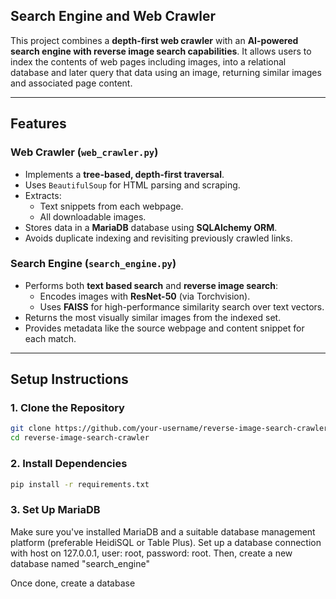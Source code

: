 ## Search Engine and Web Crawler

This project combines a **depth-first web crawler** with an **AI-powered search engine with reverse image search capabilities**. It allows users to index the contents of web pages including images, into a relational database and later query that data using an image, returning similar images and associated page content.

---

## Features

### Web Crawler (`web_crawler.py`)
- Implements a **tree-based, depth-first traversal**.
- Uses `BeautifulSoup` for HTML parsing and scraping.
- Extracts:
  - Text snippets from each webpage.
  - All downloadable images.
- Stores data in a **MariaDB** database using **SQLAlchemy ORM**.
- Avoids duplicate indexing and revisiting previously crawled links.

### Search Engine (`search_engine.py`)
- Performs both **text based search** and **reverse image search**:
  - Encodes images with **ResNet-50** (via Torchvision).
  - Uses **FAISS** for high-performance similarity search over text vectors.
- Returns the most visually similar images from the indexed set.
- Provides metadata like the source webpage and content snippet for each match.

---

## Setup Instructions

### 1. Clone the Repository
```bash
git clone https://github.com/your-username/reverse-image-search-crawler.git
cd reverse-image-search-crawler
```

### 2. Install Dependencies
```bash
pip install -r requirements.txt
```

### 3. Set Up MariaDB
Make sure you've installed MariaDB and a suitable database management platform (preferable HeidiSQL or Table Plus). 
Set up a database connection with host on 127.0.0.1, user: root, password: root.
Then, create a new database named "search_engine"

Once done, create a database 

